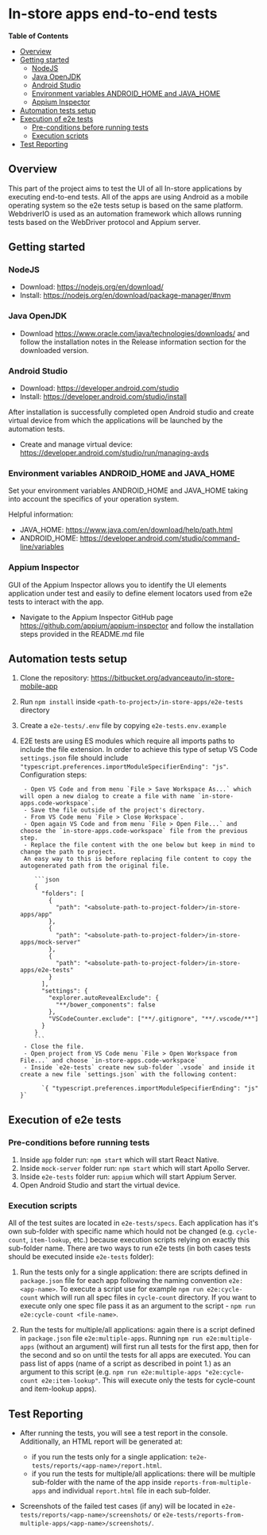 # In-store apps end-to-end tests

**Table of Contents**

- [Overview](#overview)
- [Getting started](#getting-started)
  - [NodeJS](#NodeJS)
  - [Java OpenJDK](#Java-OpenJDK)
  - [Android Studio](#android-studio)
  - [Environment variables ANDROID_HOME and JAVA_HOME](#Environment-variables-ANDROID_HOME-and-JAVA_HOME)
  - [Appium Inspector](#appium-inspector)
- [Automation tests setup](#automation-tests-setup)
- [Execution of e2e tests](#execution-of-e2e-tests)
  - [Pre-conditions before running tests](#pre-conditions-before-running-tests)
  - [Execution scripts](#execution-scripts)
- [Test Reporting](#test-reporting)

## Overview

This part of the project aims to test the UI of all In-store applications by
executing end-to-end tests. All of the apps are using Android as a mobile
operating system so the e2e tests setup is based on the same platform.
WebdriverIO is used as an automation framework which allows running tests based
on the WebDriver protocol and Appium server.

## Getting started

### NodeJS

- Download: https://nodejs.org/en/download/
- Install: https://nodejs.org/en/download/package-manager/#nvm

### Java OpenJDK

- Download https://www.oracle.com/java/technologies/downloads/ and follow the
  installation notes in the Release information section for the downloaded
  version.

### Android Studio

- Download: https://developer.android.com/studio
- Install: https://developer.android.com/studio/install

After installation is successfully completed open Android studio and create
virtual device from which the applications will be launched by the automation
tests.

- Create and manage virtual device:
  https://developer.android.com/studio/run/managing-avds

### Environment variables ANDROID_HOME and JAVA_HOME

Set your environment variables ANDROID_HOME and JAVA_HOME taking into account
the specifics of your operation system.

Helpful information:

- JAVA_HOME: https://www.java.com/en/download/help/path.html
- ANDROID_HOME: https://developer.android.com/studio/command-line/variables

### Appium Inspector

GUI of the Appium Inspector allows you to identify the UI elements application
under test and easily to define element locators used from e2e tests to interact
with the app.

- Navigate to the Appium Inspector GitHub page
  https://github.com/appium/appium-inspector and follow the installation steps
  provided in the README.md file

## Automation tests setup

1.  Clone the repository: https://bitbucket.org/advanceauto/in-store-mobile-app
2.  Run `npm install` inside `<path-to-project>/in-store-apps/e2e-tests`
    directory
3.  Create a `e2e-tests/.env` file by copying `e2e-tests.env.example`
4.  E2E tests are using ES modules which require all imports paths to include
    the file extension. In order to achieve this type of setup VS Code
    `settings.json` file should include
    `"typescript.preferences.importModuleSpecifierEnding": "js"`. Configuration
    steps:

         - Open VS Code and from menu `File > Save Workspace As...` which will open a new dialog to create a file with name `in-store-apps.code-workspace`.
         - Save the file outside of the project's directory.
         - From VS Code menu `File > Close Workspace`.
         - Open again VS Code and from menu `File > Open File...` and choose the `in-store-apps.code-workspace` file from the previous step.
         - Replace the file content with the one below but keep in mind to change the path to project.
         An easy way to this is before replacing file content to copy the autogenerated path from the original file.

            ```json
            {
              "folders": [
                {
                  "path": "<absolute-path-to-project-folder>/in-store-apps/app"
                },
                {
                  "path": "<absolute-path-to-project-folder>/in-store-apps/mock-server"
                },
                {
                  "path": "<absolute-path-to-project-folder>/in-store-apps/e2e-tests"
                }
              ],
              "settings": {
                "explorer.autoRevealExclude": {
                  "**/bower_components": false
                },
                "VSCodeCounter.exclude": ["**/.gitignore", "**/.vscode/**"]
              }
            }
            ```
         - Close the file.
         - Open project from VS Code menu `File > Open Workspace from File...` and choose `in-store-apps.code-workspace`
         - Inside `e2e-tests` create new sub-folder `.vsode` and inside it create a new file `settings.json` with the following content:

              `{ "typescript.preferences.importModuleSpecifierEnding": "js" }`

## Execution of e2e tests

### Pre-conditions before running tests

1. Inside `app` folder run: `npm start` which will start React Native.
2. Inside `mock-server` folder run: `npm start` which will start Apollo Server.
3. Inside `e2e-tests` folder run: `appium` which will start Appium Server.
4. Open Android Studio and start the virtual device.

### Execution scripts

All of the test suites are located in `e2e-tests/specs`. Each application has
it's own sub-folder with specific name which hould not be changed (e.g.
`cycle-count`, `item-lookup`, etc.) because execution scripts relying on exactly
this sub-folder name. There are two ways to run e2e tests (in both cases tests
should be executed inside `e2e-tests` folder):

1. Run the tests only for a single application: there are scripts defined in
   `package.json` file for each app following the naming convention
   `e2e:<app-name>`. To execute a script use for example
   `npm run e2e:cycle-count` which will run all spec files in `cycle-count`
   directory. If you want to execute only one spec file pass it as an argument
   to the script - `npm run e2e:cycle-count <file-name>`.

2. Run the tests for multiple/all applications: again there is a script defined
   in `package.json` file `e2e:multiple-apps`. Running
   `npm run e2e:multiple-apps` (without an argument) will first run all tests
   for the first app, then for the second and so on until the tests for all apps
   are executed. You can pass list of apps (name of a script as described in
   point 1.) as an argument to this script (e.g.
   `npm run e2e:multiple-apps "e2e:cycle-count e2e:item-lookup"`. This will
   execute only the tests for cycle-count and item-lookup apps).

## Test Reporting

- After running the tests, you will see a test report in the console.
  Additionally, an HTML report will be generated at:

  - if you run the tests only for a single application:
    `te2e-tests/reports/<app-name>/report.html`.
  - if you run the tests for multiple/all applications: there will be multiple
    sub-folder with the name of the app inside `reports-from-multiple-apps` and
    individual `report.html` file in each sub-folder.

- Screenshots of the failed test cases (if any) will be located in
  `e2e-tests/reports/<app-name>/screenshots/` or
  `e2e-tests/reports-from-multiple-apps/<app-name>/screenshots/`.
